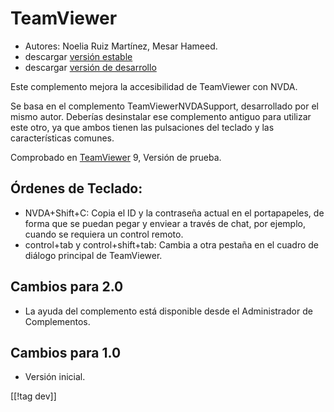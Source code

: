 # TeamViewer #

*	Autores: Noelia Ruiz Martínez, Mesar Hameed.
*	descargar [versión estable][1]
*	descargar [versión de desarrollo][2]

Este complemento mejora la accesibilidad de TeamViewer con NVDA.

Se basa en el complemento TeamViewerNVDASupport, desarrollado por el mismo
autor. Deberías desinstalar ese complemento antiguo para utilizar este otro,
ya que ambos tienen las pulsaciones del teclado y las características
comunes.

Comprobado en [TeamViewer][3] 9, Versión de prueba.

## Órdenes de Teclado: ##

*	NVDA+Shift+C: Copia el ID y la contraseña actual en el portapapeles, de
  forma que se puedan pegar y enviear a través de chat, por ejemplo, cuando
  se requiera un control remoto.
*	control+tab y control+shift+tab: Cambia a otra pestaña en el cuadro de
  diálogo principal de TeamViewer.

## Cambios para 2.0 ##
*	 La ayuda del complemento está disponible desde el Administrador de
   Complementos.

## Cambios para 1.0 ##
*	 Versión inicial.

[[!tag dev]]

[1]: https://addons.nvda-project.org/files/get.php?file=tv

[2]: https://addons.nvda-project.org/files/get.php?file=tv-dev

[3]: http://www.teamviewer.com
